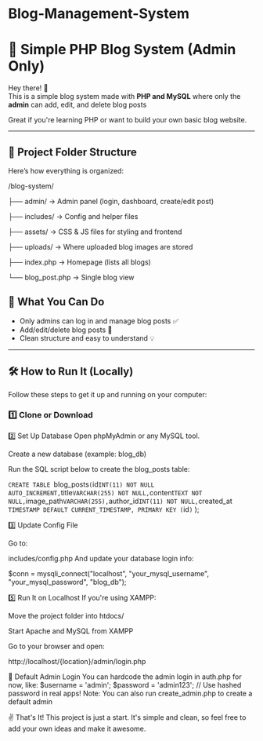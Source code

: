 # Blog-Management-System

# 📝 Simple PHP Blog System (Admin Only)

Hey there! 👋  
This is a simple blog system made with **PHP and MySQL** where only the **admin** can add, edit, and delete blog posts

Great if you're learning PHP or want to build your own basic blog website.

---

## 📂 Project Folder Structure

Here’s how everything is organized:

/blog-system/

├── admin/ → Admin panel (login, dashboard, create/edit post)

├── includes/ → Config and helper files

├── assets/ → CSS & JS files for styling and frontend

├── uploads/ → Where uploaded blog images are stored

├── index.php → Homepage (lists all blogs)

└── blog_post.php → Single blog view


## 🔧 What You Can Do

- Only admins can log in and manage blog posts ✅
- Add/edit/delete blog posts 📝
- Clean structure and easy to understand 💡

---

## 🛠️ How to Run It (Locally)

Follow these steps to get it up and running on your computer:

### 1️⃣ Clone or Download

2️⃣ Set Up Database
Open phpMyAdmin or any MySQL tool.

Create a new database (example: blog_db)

Run the SQL script below to create the blog_posts table:

`CREATE TABLE `blog_posts` (
  `id` INT(11) NOT NULL AUTO_INCREMENT,
  `title` VARCHAR(255) NOT NULL,
  `content` TEXT NOT NULL,
  `image_path` VARCHAR(255),
  `author_id` INT(11) NOT NULL,
  `created_at` TIMESTAMP DEFAULT CURRENT_TIMESTAMP,
  PRIMARY KEY (`id`)`
);

3️⃣ Update Config File

Go to:

includes/config.php
And update your database login info:

$conn = mysqli_connect("localhost", "your_mysql_username", "your_mysql_password", "blog_db");


5️⃣ Run It on Localhost
If you're using XAMPP:

Move the project folder into htdocs/

Start Apache and MySQL from XAMPP

Go to your browser and open:

http://localhost/{location}/admin/login.php

🔐 Default Admin Login
You can hardcode the admin login in auth.php for now, like:
$username = 'admin';
$password = 'admin123'; // Use hashed password in real apps!
 Note: You can also run create_admin.php to create a default admin 

 ✌️ That's It!
This project is just a start. It's simple and clean, so feel free to add your own ideas and make it awesome.

